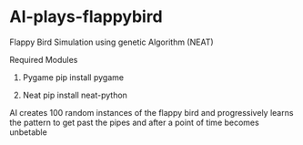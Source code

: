 # AI-plays-flappybird
Flappy Bird Simulation using genetic Algorithm (NEAT) 

Required Modules
  
   1. Pygame
      pip install pygame
      
   2. Neat
      pip install neat-python
      


AI creates 100 random instances of the flappy bird and progressively learns the pattern to get past the pipes and after a point of time becomes unbetable

